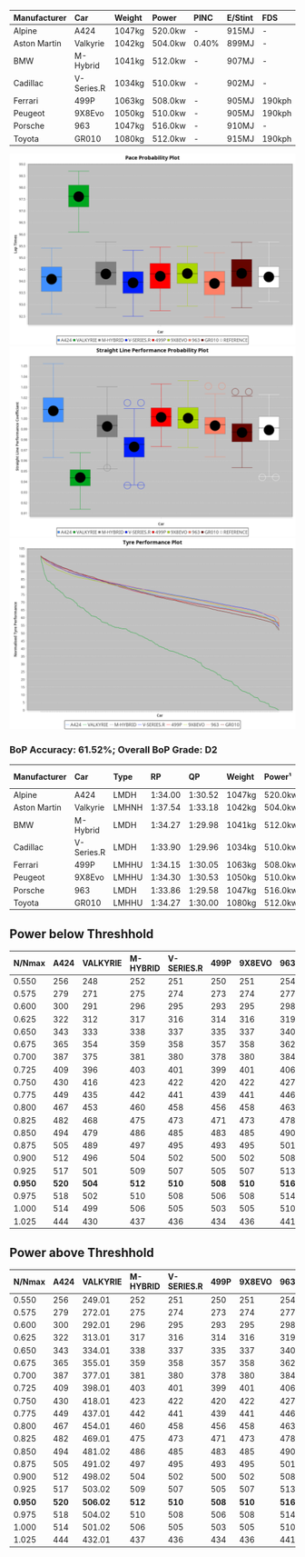| Manufacturer | Car        | Weight | Power   | PINC    | E/Stint | FDS     |
|:-|:-|:-|:-|:-|:-|:-|
| Alpine       | A424       | 1047kg | 520.0kw |    -    | 915MJ   |    -    |
| Aston Martin | Valkyrie   | 1042kg | 504.0kw | 0.40%   | 899MJ   |    -    |
| BMW          | M-Hybrid   | 1041kg | 512.0kw |    -    | 907MJ   |    -    |
| Cadillac     | V-Series.R | 1034kg | 510.0kw |    -    | 902MJ   |    -    |
| Ferrari      | 499P       | 1063kg | 508.0kw |    -    | 905MJ   | 190kph  |
| Peugeot      | 9X8Evo     | 1050kg | 510.0kw |    -    | 905MJ   | 190kph  |
| Porsche      | 963        | 1047kg | 516.0kw |    -    | 910MJ   |    -    |
| Toyota       | GR010      | 1080kg | 512.0kw |    -    | 915MJ   | 190kph  |

![PACECHART](./IMG/CUSTOM.png)
![STRAIGHTLINEPERFORMANCECHART](./IMG/CUSTOM_sp.png)
![TYREPERFORMANCECHART](./IMG/CUSTOM_tw.png)

### BoP Accuracy: 61.52%; Overall BoP Grade: D2
| Manufacturer | Car        | Type  | RP      | QP      | Weight | Power¹  | Threshhold | PINC    | Power²   | E/Stint | AVG Vmax  | FDS     | RDLC | L/Stint | BOP-Grade | Model Accuracy | Model Points | Match%  | SimDiff |
|:-|:-|:-|:-|:-|:-|:-|:-|:-|:-|:-|:-|:-|:-|:-|:-|:-|:-|:-|:-|
| Alpine       | A424       | LMDH  | 1:34.00 | 1:30.52 | 1047kg | 520.0kw | 210.0kph   |    -    | 520.00kw |  915MJ  | 315.42kph |    -    | 1.01 | 37      | -C2       | 99.49%         | 1360         | 73.22%  | +0.12   |
| Aston Martin | Valkyrie   | LMHNH | 1:37.54 | 1:33.18 | 1042kg | 504.0kw | 250.0kph   | 0.40%   | 506.00kw |  899MJ  | 302.73kph |    -    | 1.02 | 37      | +Ω2       | 100.00%        | 312          | -48.93% | #       |
| BMW          | M-Hybrid   | LMDH  | 1:34.27 | 1:29.98 | 1041kg | 512.0kw | 210.0kph   |    -    | 512.00kw |  907MJ  | 312.99kph |    -    | 1.02 | 37      | -B1       | 98.62%         | 2363         | 88.33%  | -0.13   |
| Cadillac     | V-Series.R | LMDH  | 1:33.90 | 1:29.96 | 1034kg | 510.0kw | 210.0kph   |    -    | 510.00kw |  902MJ  | 308.60kph |    -    | 1.03 | 37      | -D1       | 98.50%         | 4201         | 68.31%  | +0.49   |
| Ferrari      | 499P       | LMHHU | 1:34.15 | 1:30.05 | 1063kg | 508.0kw | 210.0kph   |    -    | 508.00kw |  905MJ  | 311.82kph | 190kph  | 1.02 | 37      | -C1       | 100.00%        | 4441         | 78.24%  | -0.15   |
| Peugeot      | 9X8Evo     | LMHHU | 1:34.30 | 1:30.53 | 1050kg | 510.0kw | 210.0kph   |    -    | 510.00kw |  905MJ  | 313.29kph | 190kph  | 1.01 | 37      | +B2       | 100.00%        | 808          | 81.65%  | -0.04   |
| Porsche      | 963        | LMDH  | 1:33.86 | 1:29.58 | 1047kg | 516.0kw | 210.0kph   |    -    | 516.00kw |  910MJ  | 312.09kph |    -    | 1.01 | 37      | -D2       | 99.87%         | 12613        | 64.00%  | -0.12   |
| Toyota       | GR010      | LMHHU | 1:34.27 | 1:30.00 | 1080kg | 512.0kw | 210.0kph   |    -    | 512.00kw |  915MJ  | 308.34kph | 190kph  | 1.01 | 37      | -B1       | 99.73%         | 2956         | 87.37%  | +0.03   |

## Power below Threshhold
| N/Nmax    | A424    | VALKYRIE | M-HYBRID | V-SERIES.R | 499P    | 9X8EVO  | 963     | GR010   |
|:-|:-|:-|:-|:-|:-|:-|:-|:-|
|  0.550    |  256    |  248     |  252     |  251       |  250    |  251    |  254    |  252    |
|  0.575    |  279    |  271     |  275     |  274       |  273    |  274    |  277    |  275    |
|  0.600    |  300    |  291     |  296     |  295       |  293    |  295    |  298    |  296    |
|  0.625    |  322    |  312     |  317     |  316       |  314    |  316    |  319    |  317    |
|  0.650    |  343    |  333     |  338     |  337       |  335    |  337    |  340    |  338    |
|  0.675    |  365    |  354     |  359     |  358       |  357    |  358    |  362    |  359    |
|  0.700    |  387    |  375     |  381     |  380       |  378    |  380    |  384    |  381    |
|  0.725    |  409    |  396     |  403     |  401       |  399    |  401    |  406    |  403    |
|  0.750    |  430    |  416     |  423     |  422       |  420    |  422    |  427    |  423    |
|  0.775    |  449    |  435     |  442     |  441       |  439    |  441    |  446    |  442    |
|  0.800    |  467    |  453     |  460     |  458       |  456    |  458    |  463    |  460    |
|  0.825    |  482    |  468     |  475     |  473       |  471    |  473    |  478    |  475    |
|  0.850    |  494    |  479     |  486     |  485       |  483    |  485    |  490    |  486    |
|  0.875    |  505    |  489     |  497     |  495       |  493    |  495    |  501    |  497    |
|  0.900    |  512    |  496     |  504     |  502       |  500    |  502    |  508    |  504    |
|  0.925    |  517    |  501     |  509     |  507       |  505    |  507    |  513    |  509    |
| **0.950** | **520** | **504**  | **512**  | **510**    | **508** | **510** | **516** | **512** |
|  0.975    |  518    |  502     |  510     |  508       |  506    |  508    |  514    |  510    |
|  1.000    |  514    |  499     |  506     |  505       |  503    |  505    |  510    |  506    |
|  1.025    |  444    |  430     |  437     |  436       |  434    |  436    |  441    |  437    |

## Power above Threshhold
| N/Nmax    | A424    | VALKYRIE   | M-HYBRID | V-SERIES.R | 499P    | 9X8EVO  | 963     | GR010   |
|:-|:-|:-|:-|:-|:-|:-|:-|:-|
|  0.550    |  256    |  249.01    |  252     |  251       |  250    |  251    |  254    |  252    |
|  0.575    |  279    |  272.01    |  275     |  274       |  273    |  274    |  277    |  275    |
|  0.600    |  300    |  292.01    |  296     |  295       |  293    |  295    |  298    |  296    |
|  0.625    |  322    |  313.01    |  317     |  316       |  314    |  316    |  319    |  317    |
|  0.650    |  343    |  334.01    |  338     |  337       |  335    |  337    |  340    |  338    |
|  0.675    |  365    |  355.01    |  359     |  358       |  357    |  358    |  362    |  359    |
|  0.700    |  387    |  377.01    |  381     |  380       |  378    |  380    |  384    |  381    |
|  0.725    |  409    |  398.01    |  403     |  401       |  399    |  401    |  406    |  403    |
|  0.750    |  430    |  418.01    |  423     |  422       |  420    |  422    |  427    |  423    |
|  0.775    |  449    |  437.01    |  442     |  441       |  439    |  441    |  446    |  442    |
|  0.800    |  467    |  454.01    |  460     |  458       |  456    |  458    |  463    |  460    |
|  0.825    |  482    |  469.01    |  475     |  473       |  471    |  473    |  478    |  475    |
|  0.850    |  494    |  481.02    |  486     |  485       |  483    |  485    |  490    |  486    |
|  0.875    |  505    |  491.02    |  497     |  495       |  493    |  495    |  501    |  497    |
|  0.900    |  512    |  498.02    |  504     |  502       |  500    |  502    |  508    |  504    |
|  0.925    |  517    |  503.02    |  509     |  507       |  505    |  507    |  513    |  509    |
| **0.950** | **520** | **506.02** | **512**  | **510**    | **508** | **510** | **516** | **512** |
|  0.975    |  518    |  504.02    |  510     |  508       |  506    |  508    |  514    |  510    |
|  1.000    |  514    |  501.02    |  506     |  505       |  503    |  505    |  510    |  506    |
|  1.025    |  444    |  432.01    |  437     |  436       |  434    |  436    |  441    |  437    |
